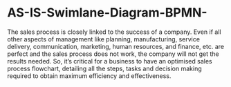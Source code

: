 # AS-IS-Swimlane-Diagram-BPMN-
The sales process is closely linked to the success of a company. Even if all other aspects of management like planning, manufacturing, service delivery, communication, marketing, human resources, and finance, etc. are perfect and the sales process does not work, the company will not get the results needed. 
 So, it’s critical for a business to have an optimised sales process flowchart, detailing all the steps, tasks and decision making required to obtain maximum efficiency and effectiveness.
